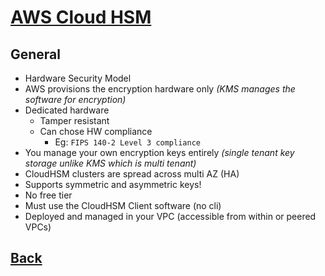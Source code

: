 # [AWS Cloud HSM](../README.md)

## General

* Hardware Security Model
* AWS provisions the encryption hardware only _(KMS manages the software for encryption)_
* Dedicated hardware
	* Tamper resistant
	* Can chose HW compliance
		* Eg: `FIPS 140-2 Level 3 compliance`
* You manage your own encryption keys entirely _(single tenant key storage unlike KMS which is multi tenant)_
* CloudHSM clusters are spread across multi AZ (HA)
* Supports symmetric and asymmetric keys!
* No free tier
* Must use the CloudHSM Client software (no cli)
* Deployed and managed in your VPC (accessible from within or peered VPCs)

## [Back](../README.md)